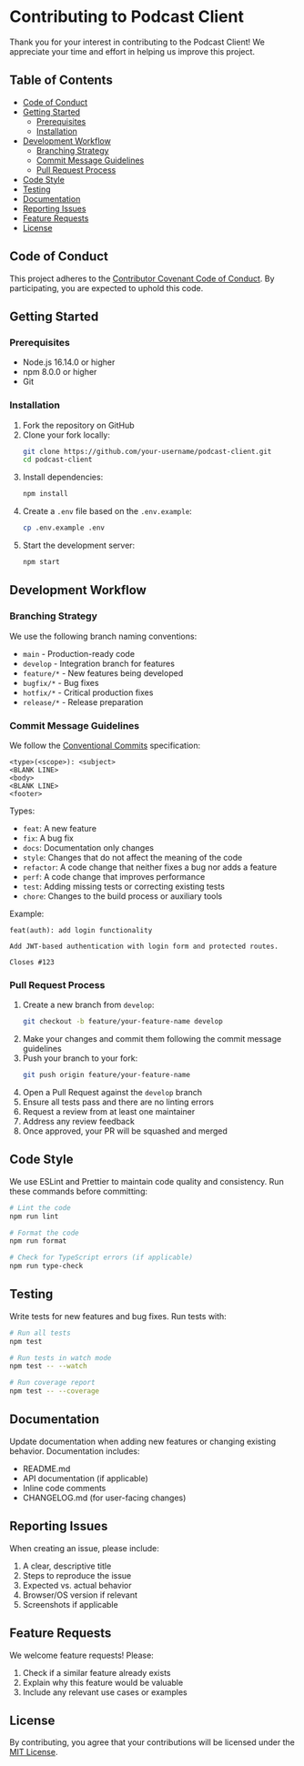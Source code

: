 # Contributing to Podcast Client

Thank you for your interest in contributing to the Podcast Client! We appreciate your time and effort in helping us improve this project.

## Table of Contents

- [Code of Conduct](#code-of-conduct)
- [Getting Started](#getting-started)
  - [Prerequisites](#prerequisites)
  - [Installation](#installation)
- [Development Workflow](#development-workflow)
  - [Branching Strategy](#branching-strategy)
  - [Commit Message Guidelines](#commit-message-guidelines)
  - [Pull Request Process](#pull-request-process)
- [Code Style](#code-style)
- [Testing](#testing)
- [Documentation](#documentation)
- [Reporting Issues](#reporting-issues)
- [Feature Requests](#feature-requests)
- [License](#license)

## Code of Conduct

This project adheres to the [Contributor Covenant Code of Conduct](CODE_OF_CONDUCT.md). By participating, you are expected to uphold this code.

## Getting Started

### Prerequisites

- Node.js 16.14.0 or higher
- npm 8.0.0 or higher
- Git

### Installation

1. Fork the repository on GitHub
2. Clone your fork locally:
   ```bash
   git clone https://github.com/your-username/podcast-client.git
   cd podcast-client
   ```
3. Install dependencies:
   ```bash
   npm install
   ```
4. Create a `.env` file based on the `.env.example`:
   ```bash
   cp .env.example .env
   ```
5. Start the development server:
   ```bash
   npm start
   ```

## Development Workflow

### Branching Strategy

We use the following branch naming conventions:

- `main` - Production-ready code
- `develop` - Integration branch for features
- `feature/*` - New features being developed
- `bugfix/*` - Bug fixes
- `hotfix/*` - Critical production fixes
- `release/*` - Release preparation

### Commit Message Guidelines

We follow the [Conventional Commits](https://www.conventionalcommits.org/) specification:

```
<type>(<scope>): <subject>
<BLANK LINE>
<body>
<BLANK LINE>
<footer>
```

Types:
- `feat`: A new feature
- `fix`: A bug fix
- `docs`: Documentation only changes
- `style`: Changes that do not affect the meaning of the code
- `refactor`: A code change that neither fixes a bug nor adds a feature
- `perf`: A code change that improves performance
- `test`: Adding missing tests or correcting existing tests
- `chore`: Changes to the build process or auxiliary tools

Example:
```
feat(auth): add login functionality

Add JWT-based authentication with login form and protected routes.

Closes #123
```

### Pull Request Process

1. Create a new branch from `develop`:
   ```bash
   git checkout -b feature/your-feature-name develop
   ```
2. Make your changes and commit them following the commit message guidelines
3. Push your branch to your fork:
   ```bash
   git push origin feature/your-feature-name
   ```
4. Open a Pull Request against the `develop` branch
5. Ensure all tests pass and there are no linting errors
6. Request a review from at least one maintainer
7. Address any review feedback
8. Once approved, your PR will be squashed and merged

## Code Style

We use ESLint and Prettier to maintain code quality and consistency. Run these commands before committing:

```bash
# Lint the code
npm run lint

# Format the code
npm run format

# Check for TypeScript errors (if applicable)
npm run type-check
```

## Testing

Write tests for new features and bug fixes. Run tests with:

```bash
# Run all tests
npm test

# Run tests in watch mode
npm test -- --watch

# Run coverage report
npm test -- --coverage
```

## Documentation

Update documentation when adding new features or changing existing behavior. Documentation includes:

- README.md
- API documentation (if applicable)
- Inline code comments
- CHANGELOG.md (for user-facing changes)

## Reporting Issues

When creating an issue, please include:

1. A clear, descriptive title
2. Steps to reproduce the issue
3. Expected vs. actual behavior
4. Browser/OS version if relevant
5. Screenshots if applicable

## Feature Requests

We welcome feature requests! Please:

1. Check if a similar feature already exists
2. Explain why this feature would be valuable
3. Include any relevant use cases or examples

## License

By contributing, you agree that your contributions will be licensed under the [MIT License](LICENSE).
